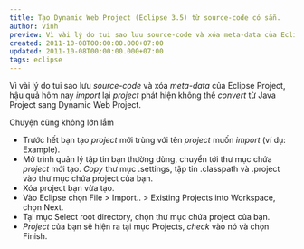 ```yaml
---
title: Tạo Dynamic Web Project (Eclipse 3.5) từ source-code có sẵn.
author: vinh
preview: Vì vài lý do tui sao lưu source-code và xóa meta-data của Eclipse Project, hậu quả hôm nay import lại project phát hiện không thể convert từ Java Project sang Dynamic Web Project.
created: 2011-10-08T00:00:00.000+07:00
updated: 2011-10-08T00:00:00.000+07:00
tags: eclipse
---
```


Vì vài lý do tui sao lưu _source-code_ và xóa _meta-data_ của Eclipse Project,
hậu quả hôm nay _import_ lại _project_ phát hiện không thể _convert_ từ Java
Project sang Dynamic Web Project.

Chuyện cũng không lớn lắm

- Trước hết bạn tạo _project_ mới trùng với tên _project_ muốn _import_ (ví dụ:
  Example).
- Mở trình quản lý tập tin bạn thường dùng, chuyển tới thư mục chứa _project_
  mới tạo. _Copy_ thư mục .settings, tập tin .classpath và .project vào thư mục
  chứa project của bạn.
- Xóa project bạn vừa tạo.
- Vào Eclipse chọn File > Import.. > Existing Projects into Workspace, chọn
  Next.
- Tại mục Select root directory, chọn thư mục chứa project của bạn.
- _Project_ của bạn sẽ hiện ra tại mục Projects, _check_ vào nó và chọn Finish.
